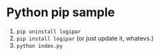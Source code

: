 # Python pip sample

1. `pip uninstall logipar`
2. `pip install logipar` (or just update it, whatevs.)
3. `python index.py`